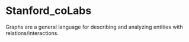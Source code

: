 # Stanford_coLabs
Graphs are a general language for describing and analyzing entities with relations/interactions.
